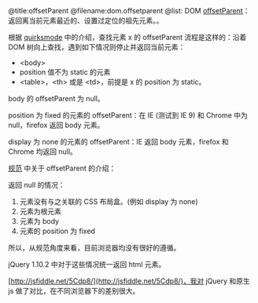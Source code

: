 @title:offsetParent
@filename:dom.offsetparent
@list: DOM
[offsetParent](https://developer.mozilla.org/en-US/docs/Web/API/HTMLElement.offsetParent)：返回离当前元素最近的、设置过定位的祖先元素。。

根据 [quirksmode](http://www.quirksmode.org/dom/w3c_cssom.html#offsetParent) 中的介绍，查找元素 x 的 offsetParent 流程是这样的：沿着 DOM 树向上查找，遇到如下情况则停止并返回当前元素：


- &lt;body&gt; 
- position 值不为 static 的元素
- &lt;table&gt;，&lt;th&gt; 或是 &lt;td&gt;，前提是 x 的 position 为 static。

body 的 offsetParent 为 null。

position 为 fixed 的元素的 offsetParent：在 IE (测试到 IE 9) 和 Chrome 中为 null，firefox 返回 body 元素。

display 为 none 的元素的 offsetParent：IE 返回 body 元素，firefox 和 Chrome 均返回 null。


[规范](http://www.w3.org/TR/cssom-view/#offset-attributes) 中关于 offsetParent 的介绍：

返回 null 的情况：

1. 元素没有与之关联的 CSS 布局盒。(例如 display 为 none)
2. 元素为根元素
3. 元素为 body
4. 元素的 position 为 fixed 

所以，从规范角度来看，目前浏览器均没有很好的遵循。

jQuery 1.10.2 中对于这些情况统一返回 html 元素。

[http://jsfiddle.net/5Cdp8/](http://jsfiddle.net/5Cdp8/)，我对 jQuery 和原生 js 做了对比，在不同浏览器下的差别很大。
